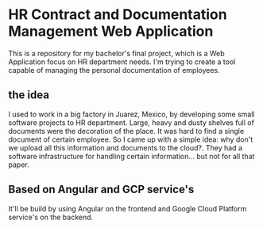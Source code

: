 # HR Contract and Documentation Management Web Application

This is a repository for my bachelor's final project, which is a Web Application focus on HR department needs. I'm trying to create a tool capable of managing the personal documentation of employees.

## the idea
I used to work in a big factory in Juarez, Mexico, by developing some small software projects to HR department. Large, heavy and dusty shelves full of documents were the decoration of the place. It was hard to find a single document of certain employee. So I came up with a simple idea: why don't we upload all this information and documents to the cloud?. They had a software infrastructure for handling certain information... but not for all that paper.
## Based on Angular and GCP service's 
It'll be build by using Angular on the frontend and Google Cloud Platform service's on the backend.
